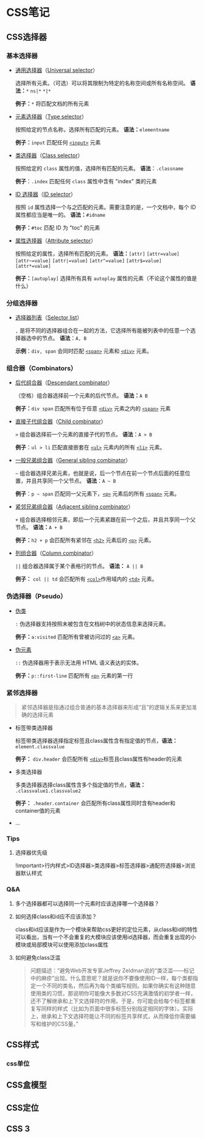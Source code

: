 # CSS笔记

## CSS选择器

### 基本选择器

- [通用选择器](https://developer.mozilla.org/zh-CN/docs/Web/CSS/Universal_selectors)（[Universal selector](https://wiki.developer.mozilla.org/en-US/docs/Web/CSS/Universal_selectors)）

  选择所有元素。（可选）可以将其限制为特定的名称空间或所有名称空间。 **语法：**`*` `ns|*` `*|*` 

  **例子：**`*` 将匹配文档的所有元素

- [元素选择器](https://developer.mozilla.org/zh-CN/docs/Web/CSS/Type_selectors)（[Type selector](https://wiki.developer.mozilla.org/en-US/docs/Web/CSS/Type_selectors)）

  按照给定的节点名称，选择所有匹配的元素。 **语法：**`elementname` 

  **例子：**`input` 匹配任何 [`<input>`](https://developer.mozilla.org/zh-CN/docs/Web/HTML/Element/input) 元素

- [类选择器](https://developer.mozilla.org/zh-CN/docs/Web/CSS/Class_selectors)（[Class selector](https://wiki.developer.mozilla.org/en-US/docs/Web/CSS/Class_selectors)）

  按照给定的 `class` 属性的值，选择所有匹配的元素。 **语法**：`.classname` 

  **例子**：`.index` 匹配任何 `class` 属性中含有 "index" 类的元素

- [ID 选择器](https://developer.mozilla.org/zh-CN/docs/Web/CSS/ID_selectors)（[ID selector](https://wiki.developer.mozilla.org/en-US/docs/Web/CSS/ID_selectors)）

  按照 `id` 属性选择一个与之匹配的元素。需要注意的是，一个文档中，每个 ID 属性都应当是唯一的。 **语法：**`#idname` 

  **例子：**`#toc` 匹配 ID 为 "toc" 的元素

- [属性选择器](https://developer.mozilla.org/zh-CN/docs/Web/CSS/Attribute_selectors)（[Attribute selector](https://wiki.developer.mozilla.org/en-US/docs/Web/CSS/Attribute_selectors)）

  按照给定的属性，选择所有匹配的元素。 **语法：**`[attr]` `[attr=value]` `[attr~=value]` `[attr|=value]` `[attr^=value]` `[attr$=value]` `[attr*=value]` 

  **例子：**`[autoplay]` 选择所有具有 `autoplay` 属性的元素（不论这个属性的值是什么）

### 分组选择器

- [选择器列表](https://developer.mozilla.org/zh-CN/docs/Web/CSS/Selector_list)（[Selector list](https://wiki.developer.mozilla.org/en-US/docs/Web/CSS/Selector_list)）

  `,` 是将不同的选择器组合在一起的方法，它选择所有能被列表中的任意一个选择器选中的节点。 **语法**：`A, B` 

  **示例**：`div, span` 会同时匹配 [`<span>`](https://developer.mozilla.org/zh-CN/docs/Web/HTML/Element/span) 元素和 [`<div>`](https://developer.mozilla.org/zh-CN/docs/Web/HTML/Element/div) 元素。

### 组合器（Combinators）

- [后代组合器](https://developer.mozilla.org/zh-CN/docs/Web/CSS/Descendant_selectors)（[Descendant combinator](https://wiki.developer.mozilla.org/en-US/docs/Web/CSS/Descendant_combinator)）

  （空格）组合器选择前一个元素的后代节点。 **语法：**`A B` 

  **例子：**`div span` 匹配所有位于任意 [`<div>`](https://developer.mozilla.org/zh-CN/docs/Web/HTML/Element/div) 元素之内的 [`<span>`](https://developer.mozilla.org/zh-CN/docs/Web/HTML/Element/span) 元素

- [直接子代组合器](https://developer.mozilla.org/zh-CN/docs/Web/CSS/Child_selectors)（[Child combinator](https://wiki.developer.mozilla.org/en-US/docs/Web/CSS/Child_combinator)）

  `>` 组合器选择前一个元素的直接子代的节点。 **语法**：`A > B` 

  **例子**：`ul > li` 匹配直接嵌套在 [`<ul>`](https://developer.mozilla.org/zh-CN/docs/Web/HTML/Element/ul) 元素内的所有 [`<li>`](https://developer.mozilla.org/zh-CN/docs/Web/HTML/Element/li) 元素。

- [一般兄弟组合器](https://developer.mozilla.org/zh-CN/docs/Web/CSS/General_sibling_selectors)（[General sibling combinator](https://wiki.developer.mozilla.org/en-US/docs/Web/CSS/General_sibling_combinator)）

  `~` 组合器选择兄弟元素，也就是说，后一个节点在前一个节点后面的任意位置，并且共享同一个父节点。 **语法**：`A ~ B` 

  **例子**：`p ~ span` 匹配同一父元素下，[`<p>`](https://developer.mozilla.org/zh-CN/docs/Web/HTML/Element/p) 元素后的所有 [`<span>`](https://developer.mozilla.org/zh-CN/docs/Web/HTML/Element/span) 元素。

- [紧邻兄弟组合器](https://developer.mozilla.org/zh-CN/docs/Web/CSS/Adjacent_sibling_selectors)（[Adjacent sibling combinator](https://wiki.developer.mozilla.org/en-US/docs/Web/CSS/Adjacent_sibling_combinator)）

  `+` 组合器选择相邻元素，即后一个元素紧跟在前一个之后，并且共享同一个父节点。 **语法：**`A + B` 

  **例子：**`h2 + p` 会匹配所有紧邻在 [`<h2>`](https://developer.mozilla.org/zh-CN/docs/Web/HTML/Element/h2) 元素后的 [`<p>`](https://developer.mozilla.org/zh-CN/docs/Web/HTML/Element/p) 元素。

- [列组合器](https://developer.mozilla.org/zh-CN/docs/Web/CSS/Column_combinator)（[Column combinator](https://developer.mozilla.org/en-US/docs/Web/CSS/Column_combinator)）

  `||` 组合器选择属于某个表格行的节点。 **语法：** `A || B` 

  **例子：** `col || td` 会匹配所有  [`<col>`](https://developer.mozilla.org/zh-CN/docs/Web/HTML/Element/col)作用域内的 [`<td>`](https://developer.mozilla.org/zh-CN/docs/Web/HTML/Element/td) 元素。

### 伪选择器（Pseudo）

- [伪类](https://developer.mozilla.org/zh-CN/docs/Web/CSS/Pseudo-classes)

  `:` 伪选择器支持按照未被包含在文档树中的状态信息来选择元素。 

  **例子：**`a:visited` 匹配所有曾被访问过的 [`<a>`](https://developer.mozilla.org/zh-CN/docs/Web/HTML/Element/a) 元素。

- [伪元素](https://developer.mozilla.org/zh-CN/docs/Web/CSS/Pseudo-elements)

  `::` 伪选择器用于表示无法用 HTML 语义表达的实体。 

  **例子：**`p::first-line` 匹配所有 [`<p>`](https://developer.mozilla.org/zh-CN/docs/Web/HTML/Element/p) 元素的第一行

### 紧邻选择器

> 紧邻选择器是指通过组合普通的基本选择器来形成“且”的逻辑关系来更加准确的选择元素

- 标签带类选择器

  标签带类选择器选择指定标签且class属性含有指定值的节点，**语法：** `element.classvalue`

   **例子：** `div.header` 会匹配所有  [`<div>`](https://developer.mozilla.org/zh-CN/docs/Web/HTML/Element/div)标签且class属性有header的元素

- 多类选择器

  多类选择器选择class属性含多个指定值的节点，**语法：** `.classvalue1.classvalue2`

   **例子：** `.header.container` 会匹配所有class属性同时含有header和container值的元素

- ...

### Tips

1. 选择器优先级

   !important>行内样式>ID选择器>类选择器>标签选择器>通配符选择器>浏览器默认样式

### Q&A

1. 多个选择器都可以选择同一个元素时应该选择哪一个选择器？

2. 如何选择class和id应不应该添加？

   class和id应该是作为一个模块来帮助css更好的定位元素，从class和id的特性可以看出，当有一个不会重复的大模块应该使用id选择器，而会重复出现的小模块或局部模块可以使用添加class属性

3. 如何避免class泛滥

   > 问题描述：“避免Web开发专家Jeffrey Zeldman说的“类泛滥——标记中的麻疹”出现。什么意思呢？就是说你不要像使用ID一样，每个类都指定一个不同的类名，然后再为每个类编写规则。如果你确实有这种随意使用类的习惯，那说明你可能像大多数对CSS充满激情的初学者一样，还不了解继承和上下文选择符的作用。于是，你可能会给每个标签都重复写同样的样式（比如为页面中很多标签分别指定相同的字体）。实际上，继承和上下文选择符能让不同的标签共享样式，从而降低你需要编写和维护的CSS量。”

## CSS样式

### css单位



## CSS盒模型

## CSS定位

## CSS 3



